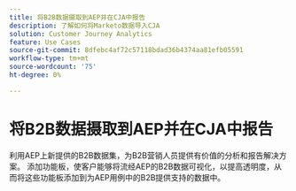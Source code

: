 ```yaml
---
title: 将B2B数据摄取到AEP并在CJA中报告
description: 了解如何将Marketo数据导入CJA
solution: Customer Journey Analytics
feature: Use Cases
source-git-commit: 8dfebc4af72c57118bdad36b4374aa81efb05591
workflow-type: tm+mt
source-wordcount: '75'
ht-degree: 0%

---
```



# 将B2B数据摄取到AEP并在CJA中报告

利用AEP上新提供的B2B数据集，为B2B营销人员提供有价值的分析和报告解决方案。 添加功能板，使客户能够将流经AEP的B2B数据可视化，以提高透明度，从而将这些功能板添加到为AEP用例中的B2B提供支持的数据中。

